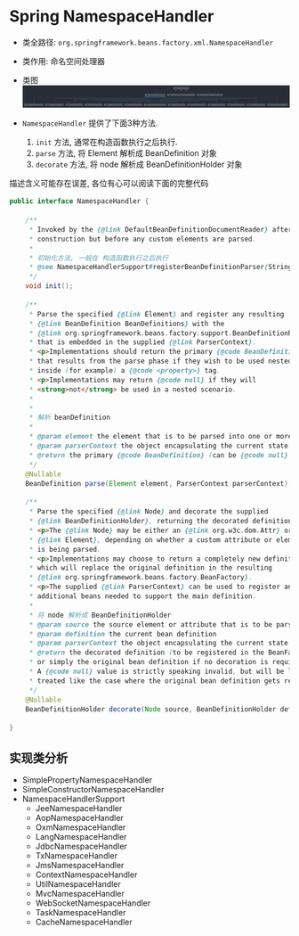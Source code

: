 # Spring NamespaceHandler
- 类全路径: `org.springframework.beans.factory.xml.NamespaceHandler`
- 类作用: 命名空间处理器
- 类图
  ![namespaceHandler](./images/NamespaceHandler.png)

- `NamespaceHandler` 提供了下面3种方法.
    1. `init` 方法, 通常在构造函数执行之后执行.  
    2. `parse` 方法, 将 Element 解析成 BeanDefinition 对象
    3. `decorate` 方法, 将 node 解析成 BeanDefinitionHolder 对象


描述含义可能存在误差, 各位有心可以阅读下面的完整代码


```java
public interface NamespaceHandler {

	/**
	 * Invoked by the {@link DefaultBeanDefinitionDocumentReader} after
	 * construction but before any custom elements are parsed.
	 *
	 * 初始化方法, 一般在 构造函数执行之后执行
	 * @see NamespaceHandlerSupport#registerBeanDefinitionParser(String, BeanDefinitionParser)
	 */
	void init();

	/**
	 * Parse the specified {@link Element} and register any resulting
	 * {@link BeanDefinition BeanDefinitions} with the
	 * {@link org.springframework.beans.factory.support.BeanDefinitionRegistry}
	 * that is embedded in the supplied {@link ParserContext}.
	 * <p>Implementations should return the primary {@code BeanDefinition}
	 * that results from the parse phase if they wish to be used nested
	 * inside (for example) a {@code <property>} tag.
	 * <p>Implementations may return {@code null} if they will
	 * <strong>not</strong> be used in a nested scenario.
	 * 
	 * 
	 * 解析 beanDefinition
	 *
	 * @param element the element that is to be parsed into one or more {@code BeanDefinitions}
	 * @param parserContext the object encapsulating the current state of the parsing process
	 * @return the primary {@code BeanDefinition} (can be {@code null} as explained above)
	 */
	@Nullable
	BeanDefinition parse(Element element, ParserContext parserContext);

	/**
	 * Parse the specified {@link Node} and decorate the supplied
	 * {@link BeanDefinitionHolder}, returning the decorated definition.
	 * <p>The {@link Node} may be either an {@link org.w3c.dom.Attr} or an
	 * {@link Element}, depending on whether a custom attribute or element
	 * is being parsed.
	 * <p>Implementations may choose to return a completely new definition,
	 * which will replace the original definition in the resulting
	 * {@link org.springframework.beans.factory.BeanFactory}.
	 * <p>The supplied {@link ParserContext} can be used to register any
	 * additional beans needed to support the main definition.
	 * 
	 * 将 node 解析成 BeanDefinitionHolder
	 * @param source the source element or attribute that is to be parsed
	 * @param definition the current bean definition
	 * @param parserContext the object encapsulating the current state of the parsing process
	 * @return the decorated definition (to be registered in the BeanFactory),
	 * or simply the original bean definition if no decoration is required.
	 * A {@code null} value is strictly speaking invalid, but will be leniently
	 * treated like the case where the original bean definition gets returned.
	 */
	@Nullable
	BeanDefinitionHolder decorate(Node source, BeanDefinitionHolder definition, ParserContext parserContext);

}
```





## 实现类分析


- SimplePropertyNamespaceHandler
- SimpleConstructorNamespaceHandler
- NamespaceHandlerSupport
    - JeeNamespaceHandler
    - AopNamespaceHandler
    - OxmNamespaceHandler
    - LangNamespaceHandler
    - JdbcNamespaceHandler
    - TxNamespaceHandler
    - JmsNamespaceHandler
    - ContextNamespaceHandler
    - UtilNamespaceHandler
    - MvcNamespaceHandler
    - WebSocketNamespaceHandler
    - TaskNamespaceHandler
    - CacheNamespaceHandler 
